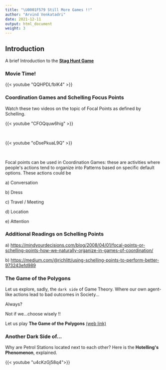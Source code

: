 ```yaml
---
title: "\U0001F579 Still More Games !!"
author: "Arvind Venkatadri"
date: 2021-12-11
output: html_document
weight: 3
---
```


## Introduction

A brief Introduction to the [**Stag Hunt Game**](https://www.heretical.com/pound/staghunt.html)



### Movie Time!


{{< youtube "QQHPDLfbIK4" >}}



### Coordination Games and Schelling Focus Points 

Watch these two videos on the topic of Focal Points as defined by Schelling.


{{< youtube "CFOQquw6hig" >}}

<br>

{{< youtube "oDsePkuaL9Q" >}}

<br>

Focal points can be used in Coordination Games: these are activities where people's actions tend to organize into Patterns based on specific default options. These actions could be 

a) Conversation

b) Dress

c) Travel / Meeting

d) Location

e) Attention

### Additional Readings on Schelling Points

a) https://mindyourdecisions.com/blog/2008/04/01/focal-points-or-schelling-points-how-we-naturally-organize-in-games-of-coordination/

b) https://medium.com/@richlitt/using-schelling-points-to-perform-better-973243efd989

### The Game of the Polygons

Let us explore, sadly, the `dark side` of Game Theory. Where our own agent-like actions lead to bad outcomes in Society...

Always?

Not if we...choose wisely !!


Let us play **The Game of the Polygons** [(web link)](http://ncase.me/polygons/)


### Another Dark Side of...

Why are Petrol Stations located next to each other? Here is the **Hotelling's Phenomenon**, explained. 

{{< youtube "u4cKzGj58q4">}}
